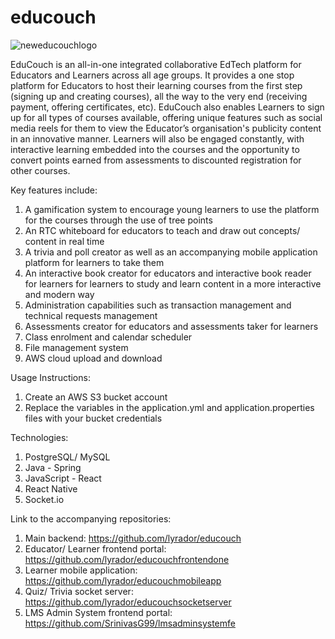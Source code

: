 # educouch
![neweducouchlogo](https://user-images.githubusercontent.com/65401176/207504168-97263c09-ae9d-49c1-bf70-b43ee6596edb.png)

EduCouch is an all-in-one integrated collaborative EdTech platform for Educators and Learners across all age groups. It provides a one stop platform for Educators to host their learning courses from the first step (signing up and creating courses), all the way to the very end (receiving payment, offering certificates, etc). EduCouch also enables Learners to sign up for all types of courses available, offering unique features such as social media reels for them to view the Educator’s organisation's publicity content in an innovative manner. Learners will also be engaged constantly, with interactive learning embedded into the courses and the opportunity to convert points earned from assessments to discounted registration for other courses.

Key features include:
1. A gamification system to encourage young learners to use the platform for the courses through the use of tree points
2. An RTC whiteboard for educators to teach and draw out concepts/ content in real time
3. A trivia and poll creator as well as an accompanying mobile application platform for learners to take them
4. An interactive book creator for educators and interactive book reader for learners for learners to study and learn content in a more interactive and modern way
5. Administration capabilities such as transaction management and technical requests management
6. Assessments creator for educators and assessments taker for learners
7. Class enrolment and calendar scheduler
8. File management system
9. AWS cloud upload and download

Usage Instructions:
1. Create an AWS S3 bucket account
2. Replace the variables in the application.yml and application.properties files with your bucket credentials

Technologies:
1. PostgreSQL/ MySQL
2. Java - Spring
3. JavaScript - React
4. React Native
5. Socket.io

Link to the accompanying repositories:
1. Main backend: https://github.com/lyrador/educouch
2. Educator/ Learner frontend portal: https://github.com/lyrador/educouchfrontendone
3. Learner mobile application: https://github.com/lyrador/educouchmobileapp
4. Quiz/ Trivia socket server: https://github.com/lyrador/educouchsocketserver
5. LMS Admin System frontend portal: https://github.com/SrinivasG99/lmsadminsystemfe
